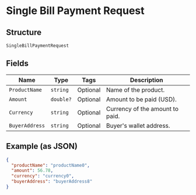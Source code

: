 
# Single Bill Payment Request

## Structure

`SingleBillPaymentRequest`

## Fields

| Name | Type | Tags | Description |
|  --- | --- | --- | --- |
| `ProductName` | `string` | Optional | Name of the product. |
| `Amount` | `double?` | Optional | Amount to be paid (USD). |
| `Currency` | `string` | Optional | Currency of the amount to paid. |
| `BuyerAddress` | `string` | Optional | Buyer's wallet address. |

## Example (as JSON)

```json
{
  "productName": "productName0",
  "amount": 56.78,
  "currency": "currency0",
  "buyerAddress": "buyerAddress8"
}
```


